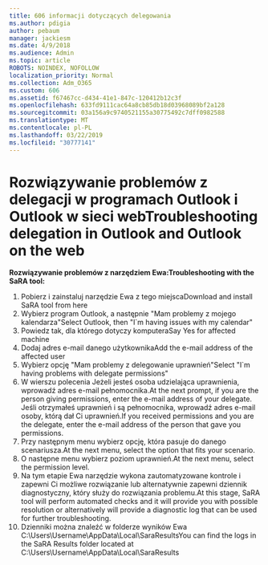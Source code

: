 ```yaml
---
title: 606 informacji dotyczących delegowania
ms.author: pdigia
author: pebaum
manager: jackiesm
ms.date: 4/9/2018
ms.audience: Admin
ms.topic: article
ROBOTS: NOINDEX, NOFOLLOW
localization_priority: Normal
ms.collection: Adm_O365
ms.custom: 606
ms.assetid: f67467cc-d434-41e1-847c-120412b12c3f
ms.openlocfilehash: 633fd9111cac64a8cb85db18d03968089bf2a128
ms.sourcegitcommit: 03a156a9c9740521155a30775492c7dff0982588
ms.translationtype: MT
ms.contentlocale: pl-PL
ms.lasthandoff: 03/22/2019
ms.locfileid: "30777141"
---
```

# <a name="troubleshooting-delegation-in-outlook-and-outlook-on-the-web"></a><span data-ttu-id="f9f96-102">Rozwiązywanie problemów z delegacji w programach Outlook i Outlook w sieci web</span><span class="sxs-lookup"><span data-stu-id="f9f96-102">Troubleshooting delegation in Outlook and Outlook on the web</span></span>

<span data-ttu-id="f9f96-103">**Rozwiązywanie problemów z narzędziem Ewa:**</span><span class="sxs-lookup"><span data-stu-id="f9f96-103">**Troubleshooting with the SaRA tool:**</span></span>

1. <span data-ttu-id="f9f96-104">Pobierz i zainstaluj narzędzie Ewa z tego miejsca</span><span class="sxs-lookup"><span data-stu-id="f9f96-104">Download and install SaRA tool from here</span></span>
1. <span data-ttu-id="f9f96-105">Wybierz program Outlook, a następnie "Mam problemy z mojego kalendarza"</span><span class="sxs-lookup"><span data-stu-id="f9f96-105">Select Outlook, then "I\`m having issues with my calendar"</span></span>
1. <span data-ttu-id="f9f96-106">Powiedz tak, dla którego dotyczy komputera</span><span class="sxs-lookup"><span data-stu-id="f9f96-106">Say Yes for affected machine</span></span>
1. <span data-ttu-id="f9f96-107">Dodaj adres e-mail danego użytkownika</span><span class="sxs-lookup"><span data-stu-id="f9f96-107">Add the e-mail address of the affected user</span></span>
1. <span data-ttu-id="f9f96-108">Wybierz opcję "Mam problemy z delegowanie uprawnień"</span><span class="sxs-lookup"><span data-stu-id="f9f96-108">Select "I\`m having problems with delegate permissions"</span></span>
1. <span data-ttu-id="f9f96-109">W wierszu polecenia Jeżeli jesteś osoba udzielająca uprawnienia, wprowadź adres e-mail pełnomocnika.</span><span class="sxs-lookup"><span data-stu-id="f9f96-109">At the next prompt, if you are the person giving permissions, enter the e-mail address of your delegate.</span></span> <span data-ttu-id="f9f96-110">Jeśli otrzymałeś uprawnień i są pełnomocnika, wprowadź adres e-mail osoby, którą dał Ci uprawnień.</span><span class="sxs-lookup"><span data-stu-id="f9f96-110">If you received permissions and you are the delegate, enter the e-mail address of the person that gave you permissions.</span></span>
1. <span data-ttu-id="f9f96-111">Przy następnym menu wybierz opcję, która pasuje do danego scenariusza.</span><span class="sxs-lookup"><span data-stu-id="f9f96-111">At the next menu, select the option that fits your scenario.</span></span> 
1. <span data-ttu-id="f9f96-112">O następne menu wybierz poziom uprawnień.</span><span class="sxs-lookup"><span data-stu-id="f9f96-112">At the next menu, select the permission level.</span></span>
1. <span data-ttu-id="f9f96-113">Na tym etapie Ewa narzędzie wykona zautomatyzowane kontrole i zapewni Ci możliwe rozwiązanie lub alternatywnie zapewni dziennik diagnostyczny, który służy do rozwiązania problemu.</span><span class="sxs-lookup"><span data-stu-id="f9f96-113">At this stage, SaRA tool will perform automated checks and it will provide you with possible resolution or alternatively will provide a diagnostic log that can be used for further troubleshooting.</span></span>
1. <span data-ttu-id="f9f96-114">Dzienniki można znaleźć w folderze wyników Ewa C:\Users\Username\AppData\Local\SaraResults</span><span class="sxs-lookup"><span data-stu-id="f9f96-114">You can find the logs in the SaRA Results folder located at C:\Users\Username\AppData\Local\SaraResults</span></span>